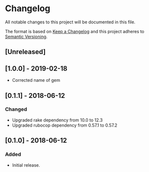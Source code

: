 # Changelog
All notable changes to this project will be documented in this file.

The format is based on [Keep a Changelog](http://keepachangelog.com/en/1.0.0/)
and this project adheres to [Semantic Versioning](http://semver.org/spec/v2.0.0.html).

## [Unreleased]

## [1.0.0] - 2019-02-18
- Corrected name of gem

## [0.1.1] - 2018-06-12

### Changed
- Upgraded rake dependency from 10.0 to 12.3
- Upgraded rubocop dependency from 0.57.1 to 0.57.2

## [0.1.0] - 2018-06-12

### Added
- Initial release.
